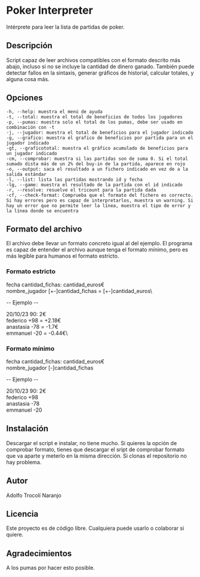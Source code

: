 
# Poker Interpreter

Intérprete para leer la lista de partidas de poker.

## Descripción

Script capaz de leer archivos compatibles con el formato descrito más abajo, incluso si no se incluye la cantidad de dinero ganado. También puede detectar fallos en la sintaxis, generar gráficos de historial, calcular totales, y alguna cosa más.

## Opciones

	-h, --help: muestra el menú de ayuda
	-t, --total: muestra el total de beneficios de todos los jugadores
	-p, --pumas: muestra solo el total de los pumas, debe ser usado en combinación con -t
	-j, --jugador: muestra el total de beneficios para el jugador indicado
	-g, --grafico: muestra el grafico de beneficios por partida para un el jugador indicado
	-gt, --graficototal: muestra el gráfico acumulado de beneficios para un jugador indicado
	-cm, --comprobar: muestra si las partidas son de suma 0. Si el total sumado dista más de un 2% del buy-in de la partida, aparece en rojo
	-o, --output: saca el resultado a un fichero indicado en vez de a la salida estándar
	-l, --list: lista las partidas mostrando id y fecha
	-lg, --game: muestra el resultado de la partida con el id indicado
	-r, --resolve: resuelve el tricount para la partida dada
	-cf, --check-format: Comprueba que el formato del fichero es correcto. Si hay errores pero es capaz de interpretarlos, muestra un warning. Si hay un error que no permite leer la línea, muestra el tipo de error y la línea donde se encuentra

## Formato del archivo

El archivo debe llevar un formato concreto igual al del ejemplo.
El programa es capaz de entender el archivo aunque tenga el formato mínimo, pero es más legible para humanos el formato estricto.

### Formato estricto

fecha cantidad_fichas: cantidad_euros€\
nombre_jugador [+-]cantidad_fichas = [+-]cantidad_euros\

-- Ejemplo --

20/10/23 90: 2€\
federico +98 = +2.18€\
anastasia -78 = -1.7€\
emmanuel -20 = -0.44€\

### Formato mínimo

fecha cantidad_fichas: cantidad_euros€\
nombre_jugador [-]cantidad_fichas

-- Ejemplo --

20/10/23 90: 2€\
federico +98\
anastasia -78\
emmanuel -20

## Instalación

Descargar el script e instalar, no tiene mucho.
Si quieres la opción de comprobar formato, tienes que descargar el sript de comprobar formato que va aparte y meterlo en la misma dirección. Si clonas el repositorio no hay problema.

## Autor

Adolfo Trocolí Naranjo

## Licencia

Este proyecto es de código libre. Cualquiera puede usarlo o colaborar si quiere.

## Agradecimientos

A los pumas por hacer esto posible.
